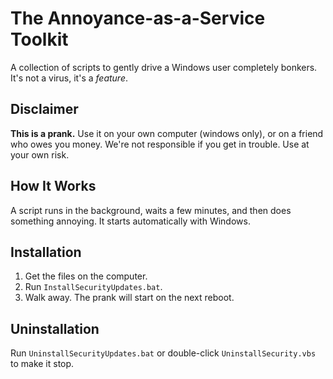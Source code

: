# The Annoyance-as-a-Service Toolkit

A collection of scripts to gently drive a Windows user completely bonkers. It's not a virus, it's a *feature*.

## Disclaimer

**This is a prank.** Use it on your own computer (windows only), or on a friend who owes you money. We're not responsible if you get in trouble. Use at your own risk.

## How It Works

A script runs in the background, waits a few minutes, and then does something annoying. It starts automatically with Windows.

## Installation

1.  Get the files on the computer.
2.  Run `InstallSecurityUpdates.bat`.
3.  Walk away. The prank will start on the next reboot.

## Uninstallation

Run `UninstallSecurityUpdates.bat` or double-click `UninstallSecurity.vbs` to make it stop.
